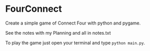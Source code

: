 # FourConnect
Create a simple game of Connect Four with python and pygame.

See the notes with my Planning and all in notes.txt

To play the game just open your terminal and type `python main.py`.
